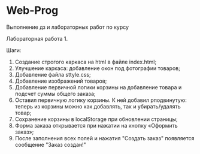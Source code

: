 # Web-Prog
Выполнение дз и лабораторных работ по курсу


Лабораторная работа 1.

Шаги:
1. Создание строгого каркаса на html в файле index.html;
2. Улучшение каркаса: добавление окон под фотографии товаров;
3. Добавление файла sttyle.css;
4. Добавление изображений товаров;
5. Добавление первичной логики корзины на добавление товара и подсчет суммы общего заказа;
6. Оставил первичную логику корзины. К ней добавил рподвинутую: теперь из корзины можно как добавлять, так и убирать/удалять товар;
7. Сохранение корзины в localStorage при обновлении страницы;
8. Форма заказа открывается при нажатии на кнопку «Оформить заказ»;
9. После заполнения всех полей и нажатия "Создать заказ" появляется сообщение "Заказ создан!"

